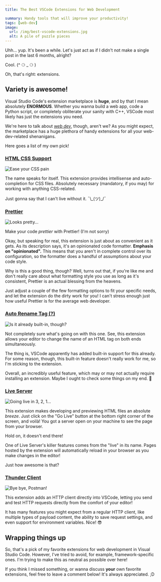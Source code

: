 ```yaml
---
title: The Best VSCode Extensions for Web Development

summary: Handy tools that will improve your productivity!
tags: [web-dev]
image:
  url: /img/best-vscode-extensions.jpg
  alt: A pile of puzzle pieces
---
```


Uhh... yup. It's been a while. Let's just act as if I didn't not make a single post in the last 6 months, alright?

Cool. (^ ⚆ \_ ⚆ )

Oh, that's right: extensions.

## Variety is awesome!

Visual Studio Code's extension marketplace is **huge**, and by that I mean absolutely **ENORMOUS**. Whether you wanna build a web app, code a Python script, or completely obliterate your sanity with C++, VSCode most likely has just the extensions you need.

We're here to talk about [_web dev_](/posts/web-dev), though, aren't we? As you might expect, the marketplace has a huge plethora of handy extensions for all your web-dev-related shenanigans.

Here goes a list of my own pick!

### [HTML CSS Support](https://marketplace.visualstudio.com/items?itemName=ecmel.vscode-html-css)

![Ease your CSS pain](/img/css.png)

The name speaks for itself. This extension provides intellisense and auto-completion for CSS files. Absolutely necessary (mandatory, if you may) for working with anything CSS-related.

Just gonna say that I can't live without it. ¯\\\_(ツ)\_/¯

### [Prettier](https://marketplace.visualstudio.com/items?itemName=esbenp.prettier-vscode)

![Looks pretty...](/img/prettier.png)

Make your code _prettier_ with Prettier! (I'm not sorry)

Okay, but speaking for real, this extension is just about as convenient as it gets. As its description says, it's an opinionated code formatter. **Emphasis on "opinionated".** This means that you aren't in complete control over its configuration, so the formatter does a handful of assumptions about your code style.

Why is this a good thing, though? Well, turns out that, if you're like me and don't really care about what formatting style you use as long as it's consistent, Prettier is an actual blessing from the heavens.

Just adjust a couple of the few formatting options to fit your specific needs, and let the extension do the dirty work for you! I can't stress enough just how useful Prettier is for the average web developer.

### [Auto Rename Tag (?)](https://marketplace.visualstudio.com/items?itemName=formulahendry.auto-rename-tag)

![Is it already built-in, though?](/img/auto-rename-tag.jpg)

Not completely sure what's going on with this one. See, this extension allows your editor to change the name of an HTML tag on both ends simultaneously.

The thing is, VSCode apparently has added built-in support for this already. For some reason, though, this built-in feature doesn't really work for me, so I'm sticking to the extension.

Overall, an incredibly useful feature, which may or may not actually require installing an extension. Maybe I ought to check some things on my end. 🤔

### [Live Server](https://marketplace.visualstudio.com/items?itemName=ritwickdey.LiveServer)

![Going live in 3, 2, 1...](/img/live-server.jpg)

This extension makes developing and previewing HTML files an absolute _breeze_. Just click on the "Go Live" button at the bottom right corner of the screen, and voilà! You got a server open on your machine to see the page from your browser.

Hold on, it doesn't end there!

One of Live Server's killer features comes from the "live" in its name. Pages hosted by the extension will automatically reload in your browser as you make changes in the editor!

Just how awesome is that?

### [Thunder Client](https://marketplace.visualstudio.com/items?itemName=rangav.vscode-thunder-client)

![Bye bye, Postman!](/img/thunder-client.png)

This extension adds an HTTP client directly into VSCode, letting you send and test HTTP requests directly from the comfort of your editor!

It has many features you might expect from a regular HTTP client, like multiple types of payload content, the ability to save request settings, and even support for environment variables. Nice! 😎

## Wrapping things up

So, that's a pick of my favorite extensions for web development in Visual Studio Code. However, I've tried to avoid, for example, framework-specific ones. I'm trying to make this as neutral as possible over here!

If you think I missed something, or wanna discuss **your** own favorite extensions, feel free to leave a comment below! It's always appreciated. ;D

